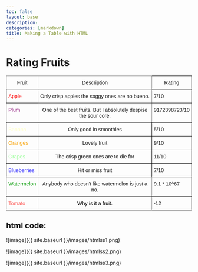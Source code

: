 ```yaml
---
toc: false
layout: base
description: 
categories: [markdown]
title: Making a Table with HTML
---
```


# Rating Fruits

<style type="text/css">
.tg  {border-collapse:collapse;border-spacing:0;}
.tg td{border-color:black;border-style:solid;border-width:1px;font-family:Arial, sans-serif;font-size:14px;
  overflow:hidden;padding:10px 5px;word-break:normal;}
.tg th{border-color:black;border-style:solid;border-width:1px;font-family:Arial, sans-serif;font-size:14px;
  font-weight:normal;overflow:hidden;padding:10px 5px;word-break:normal;}
.tg .tg-baqh{text-align:center;vertical-align:top}
.tg .tg-q2o3{border-color:inherit;color:#009901;text-align:left;vertical-align:top}
.tg .tg-c3ow{border-color:inherit;text-align:center;vertical-align:top}
.tg .tg-4fz4{border-color:inherit;color:#fd6864;text-align:left;vertical-align:top}
.tg .tg-viqs{color:#fe0000;text-align:left;vertical-align:top}
.tg .tg-0lax{text-align:left;vertical-align:top}
.tg .tg-2u8j{border-color:inherit;color:#90187d;text-align:left;vertical-align:top}
.tg .tg-dei9{color:#ffffc7;text-align:left;vertical-align:top}
.tg .tg-4dxd{color:#f8a102;text-align:left;vertical-align:top}
.tg .tg-wiat{color:#9aff99;text-align:left;vertical-align:top}
.tg .tg-m7wd{color:#3531ff;text-align:left;vertical-align:top}
.tg .tg-ml2k{border-color:inherit;color:#000000;text-align:center;vertical-align:top}
</style>
<table class="tg">
<thead>
  <tr>
    <th class="tg-c3ow">Fruit</th>
    <th class="tg-c3ow">Description</th>
    <th class="tg-baqh">Rating</th>
  </tr>
</thead>
<tbody>
  <tr>
    <td class="tg-viqs">Apple</td>
    <td class="tg-c3ow">Only crisp apples the soggy ones are no bueno.</td>
    <td class="tg-0lax">7/10</td>
  </tr>
  <tr>
    <td class="tg-2u8j">Plum</td>
    <td class="tg-c3ow">One of the best fruits. But I absolutely despise the sour core.</td>
    <td class="tg-0lax">9172398723/10</td>
  </tr>
  <tr>
    <td class="tg-dei9">Banana</td>
    <td class="tg-baqh">Only good in smoothies</td>
    <td class="tg-0lax">5/10</td>
  </tr>
  <tr>
    <td class="tg-4dxd">Oranges</td>
    <td class="tg-baqh">Lovely fruit</td>
    <td class="tg-0lax">9/10</td>
  </tr>
  <tr>
    <td class="tg-wiat">Grapes</td>
    <td class="tg-baqh">The crisp green ones are to die for</td>
    <td class="tg-0lax">11/10</td>
  </tr>
  <tr>
    <td class="tg-m7wd">Blueberries</td>
    <td class="tg-baqh">Hit or miss fruit</td>
    <td class="tg-0lax">7/10</td>
  </tr>
  <tr>
    <td class="tg-q2o3">Watermelon</td>
    <td class="tg-c3ow">Anybody who doesn't like watermelon is just a no.</td>
    <td class="tg-0lax">9.1 * 10^67</td>
  </tr>
  <tr>
    <td class="tg-4fz4">Tomato</td>
    <td class="tg-ml2k">Why is it a fruit.</td>
    <td class="tg-0lax">-12</td>
  </tr>
</tbody>
</table>


## html code:

![image]({{ site.baseurl }}/images/htmlss1.png)

![image]({{ site.baseurl }}/images/htmlss2.png)

![image]({{ site.baseurl }}/images/htmlss3.png)